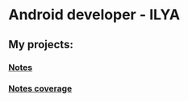 # Android developer - ILYA
## My projects:

### [Notes](https://stslex.github.io/Notes/)
### [Notes coverage](https://stslex.github.io/Notes/index.html)
